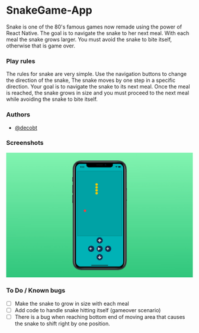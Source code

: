 # SnakeGame-App

Snake is one of the 80's famous games now remade using the power of React Native. The goal is to navigate the snake to her next meal. With each meal the snake grows larger. You must avoid the snake to bite itself, otherwise that is game over.

### Play rules

The rules for snake are very simple. Use the navigation buttons to change the direction of the snake, The snake moves by one step in a specific direction. Your goal is to navigate the snake to its next meal. Once the meal is reached, the snake grows in size and you must proceed to the next meal while avoiding the snake to bite itself.

### Authors

- [@decobt](https://www.github.com/decobt)

  
### Screenshots

![App Screenshot](https://raw.githubusercontent.com/decobt/SnakeGame-App/master/screenshots/image1.jpg)


### To Do / Known bugs

- [ ] Make the snake to grow in size with each meal
- [ ] Add code to handle snake hitting itself (gameover scenario)
- [ ] There is a bug when reaching bottom end of moving area that causes the snake to shift right by one position.